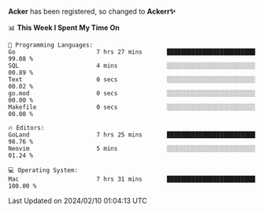 **Acker** has been registered, so changed to **Ackerr✨**

<!--START_SECTION:waka-->
📊 **This Week I Spent My Time On** 

```text
💬 Programming Languages: 
Go                       7 hrs 27 mins       █████████████████████████   99.08 % 
SQL                      4 mins              ░░░░░░░░░░░░░░░░░░░░░░░░░   00.89 % 
Text                     0 secs              ░░░░░░░░░░░░░░░░░░░░░░░░░   00.02 % 
go.mod                   0 secs              ░░░░░░░░░░░░░░░░░░░░░░░░░   00.00 % 
Makefile                 0 secs              ░░░░░░░░░░░░░░░░░░░░░░░░░   00.00 % 

🔥 Editors: 
GoLand                   7 hrs 25 mins       █████████████████████████   98.76 % 
Neovim                   5 mins              ░░░░░░░░░░░░░░░░░░░░░░░░░   01.24 % 

💻 Operating System: 
Mac                      7 hrs 31 mins       █████████████████████████   100.00 % 
```


 Last Updated on 2024/02/10 01:04:13 UTC
<!--END_SECTION:waka-->
